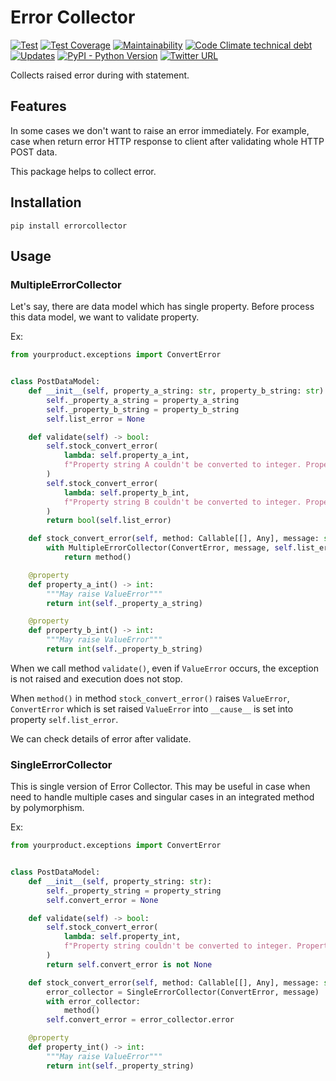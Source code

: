 # Error Collector

[![Test](https://github.com/yukihiko-shinoda/error-collector/workflows/Test/badge.svg)](https://github.com/yukihiko-shinoda/error-collector/actions?query=workflow%3ATest)
[![Test Coverage](https://api.codeclimate.com/v1/badges/f954efad2003fe046369/test_coverage)](https://codeclimate.com/github/yukihiko-shinoda/error-collector/test_coverage)
[![Maintainability](https://api.codeclimate.com/v1/badges/f954efad2003fe046369/maintainability)](https://codeclimate.com/github/yukihiko-shinoda/error-collector/maintainability)
[![Code Climate technical debt](https://img.shields.io/codeclimate/tech-debt/yukihiko-shinoda/error-collector)](https://codeclimate.com/github/yukihiko-shinoda/error-collector)
[![Updates](https://pyup.io/repos/github/yukihiko-shinoda/error-collector/shield.svg)](https://pyup.io/repos/github/yukihiko-shinoda/error-collector/)
[![PyPI - Python Version](https://img.shields.io/pypi/pyversions/errorcollector)](https://pypi.org/project/errorcollector/)
[![Twitter URL](https://img.shields.io/twitter/url?style=social&url=https%3A%2F%2Fgithub.com%2Fyukihiko-shinoda%2Ferror-collector)](http://twitter.com/share?text=Error%20Collector&url=https://pypi.org/project/errorcollector/&hashtags=python)

Collects raised error during with statement.

## Features

In some cases we don't want to raise an error immediately.
For example, case when return error HTTP response to client
after validating whole HTTP POST data.

This package helps to collect error.

## Installation

```console
pip install errorcollector
```

## Usage

### MultipleErrorCollector

Let's say, there are data model which has single property.
Before process this data model, we want to validate property.

Ex:

```python
from yourproduct.exceptions import ConvertError


class PostDataModel:
    def __init__(self, property_a_string: str, property_b_string: str):
        self._property_a_string = property_a_string
        self._property_b_string = property_b_string
        self.list_error = None

    def validate(self) -> bool:
        self.stock_convert_error(
            lambda: self.property_a_int,
            f"Property string A couldn't be converted to integer. Property string = {self._property_a_string}"
        )
        self.stock_convert_error(
            lambda: self.property_b_int,
            f"Property string B couldn't be converted to integer. Property string = {self._property_b_string}"
        )
        return bool(self.list_error)

    def stock_convert_error(self, method: Callable[[], Any], message: str) -> None:
        with MultipleErrorCollector(ConvertError, message, self.list_error):
            return method()

    @property
    def property_a_int() -> int:
        """May raise ValueError"""
        return int(self._property_a_string)

    @property
    def property_b_int() -> int:
        """May raise ValueError"""
        return int(self._property_b_string)
```

When we call method `validate()`, even if `ValueError` occurs,
the exception is not raised and execution does not stop.

When `method()` in method `stock_convert_error()` raises `ValueError`,
`ConvertError` which is set raised `ValueError` into `__cause__` is set
into property `self.list_error`.

We can check details of error after validate.

### SingleErrorCollector

This is single version of Error Collector.
This may be useful in case when need to handle
multiple cases and singular cases in an integrated method by polymorphism.

Ex:

```python
from yourproduct.exceptions import ConvertError


class PostDataModel:
    def __init__(self, property_string: str):
        self._property_string = property_string
        self.convert_error = None

    def validate(self) -> bool:
        self.stock_convert_error(
            lambda: self.property_int,
            f"Property string couldn't be converted to integer. Property string = {self._property_string}"
        )
        return self.convert_error is not None

    def stock_convert_error(self, method: Callable[[], Any], message: str) -> None:
        error_collector = SingleErrorCollector(ConvertError, message)
        with error_collector:
            method()
        self.convert_error = error_collector.error

    @property
    def property_int() -> int:
        """May raise ValueError"""
        return int(self._property_string)
```
